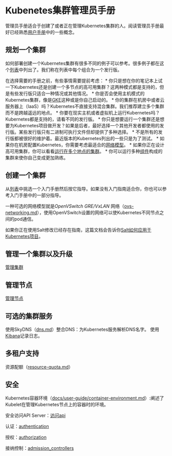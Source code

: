 
# Kubenetes集群管理员手册

管理员手册适合于创建了或者正在管理Kubernetes集群的人。阅读管理员手册最好已经熟悉[用户手册](http://kubernetes.io/v1.0/docs/user-guide/README.html)中的一些概念。

## 规划一个集群

如何部署创建一个Kubernetes集群有很多不同的例子可以参考。很多例子都在这个[列表](http://kubernetes.io/v1.0/docs/getting-started-guides/README.html)中列出了。我们称在列表中每个组合为一个发行版。

在选择需要的手册之前，有些事情需要提前考虑：
* 
你只是想在你的笔记本上试一下Kubernetes还是创建一个多节点的高可用集群？这两种模式都是支持的，但是有些发行版只适合一种情况或其他情况。
* 
你是否会使用主机模式的Kubernetes集群，像是[GKE](https://cloud.google.com/container-engine)这种或是你自己启动的。
* 
 你的集群在机房中或者云服务器上（IaaS）吗？Kubernetes不直接支持混合集群。我们推荐建立多个集群而不是跨越遥远的地点。
* 
 你要在现实主机或者虚拟机上运行Kubernetes吗？Kubernetes都是支持的，请看不同的发行版。
* 
 你只是想要运行一个集群还是想要为Kubernetes项目做开发？如果是后者，最好选择一个其他开发者都使用的发行版。某些发行版只有二进制可执行文件但却提供了多种选择。
* 
 不是所有的发行版都被很好的维护着。最近版本的Kubernetes列出的一些只是为了测试。
* 
 如果你在机房配置Kubernetes，你需要考虑最适合的[网络模型](http://kubernetes.io/v1.0/docs/admin/networking.html)。
* 
 如果你正在设计高可用集群，你可以看看[运行在多个地点的集群](http://kubernetes.io/v1.0/docs/admin/multi-cluster.html)。
* 
 你可以运行多种[组件](http://kubernetes.io/v1.0/docs/admin/cluster-components.html)构成的集群来使你自己变成更加熟练。


## 创建一个集群

从[列表](http://kubernetes.io/v1.0/docs/getting-started-guides/README.html)中挑选一个入门手册然后按它指导。如果没有入门指南适合你，你也可以参考入门手册中的一部分指导。

一种可选的网络模型就是*OpenVSwitch GRE/VxLAN* 网络（[ovs-networking.md](http://kubernetes.io/v1.0/docs/admin/ovs-networking.html)），使用OpenVSwitch设置的网络可以使Kubernetes不同节点之间的pod通信。

如果你正在使用Salt修改已经存在指南，这篇文档会告诉你[Salt如何应用于Kubernetes项目](http://kubernetes.io/v1.0/docs/admin/salt.html)。


## 管理一个集群以及升级


[管理集群](http://kubernetes.io/v1.0/docs/admin/cluster-management.html)


## 管理节点


[管理节点](http://kubernetes.io/v1.0/docs/admin/cluster-management.html)


## 可选的集群服务


使用SkyDNS（[dns.md](http://kubernetes.io/v1.0/docs/admin/dns.html)）整合DNS：为Kubernetes服务解析DNS名字。
使用[Kibana](http://kubernetes.io/v1.0/docs/user-guide/logging.html)记录日志。


## 多租户支持


资源配额（[resource-quota.md](http://kubernetes.io/v1.0/docs/admin/resource-quota.html)）


## 安全


Kubernetes容器环境（[docs/user-guide/container-environment.md](http://kubernetes.io/v1.0/docs/user-guide/container-environment.html)）:阐述了Kubelet在管理Kubernetes节点上的容器时的环境。

安全访问API Server：[访问api](http://kubernetes.io/v1.0/docs/admin/accessing-the-api.html)

认证：[authentication](http://kubernetes.io/v1.0/docs/admin/authentication.html)

授权：[authorization](http://kubernetes.io/v1.0/docs/admin/authorization.html)

接纳控制：[admission_controllers](http://kubernetes.io/v1.0/docs/admin/admission-controllers.html)

